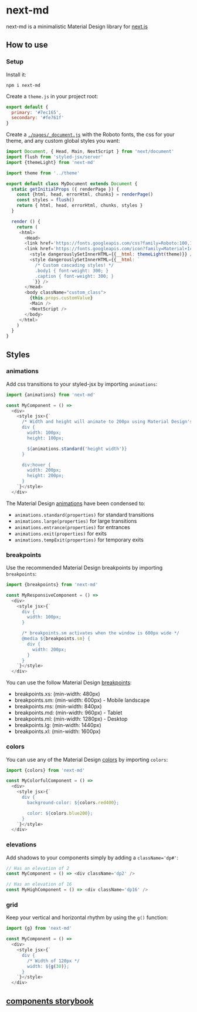 # next-md

next-md is a minimalistic Material Design library for [next.js](https://github.com/zeit/next.js)

## How to use

### Setup

Install it:

`npm i next-md`

Create a `theme.js` in your project root:

```js
export default {
  primary: '#7ec165',
  secondary: '#fe761f'
}
```

Create a [`./pages/_document.js`](https://github.com/zeit/next.js#custom-document) with the Roboto fonts, the css for your theme, and any custom global styles you want:

```js
import Document, { Head, Main, NextScript } from 'next/document'
import flush from 'styled-jsx/server'
import {themeLight} from 'next-md'

import theme from '../theme'

export default class MyDocument extends Document {
  static getInitialProps ({ renderPage }) {
    const {html, head, errorHtml, chunks} = renderPage()
    const styles = flush()
    return { html, head, errorHtml, chunks, styles }
  }

  render () {
    return (
     <html>
       <Head>
       <link href='https://fonts.googleapis.com/css?family=Roboto:100,100i,300,300i,400,400i,500,500i,700,700i,900,900i' rel='stylesheet' />
       <link href='https://fonts.googleapis.com/icon?family=Material+Icons' rel='stylesheet' />
         <style dangerouslySetInnerHTML={{__html: themeLight(theme)}} />
         <style dangerouslySetInnerHTML={{__html: `
           /* Custom cascading styles! */
           .body1 { font-weight: 300; }
           .caption { font-weight: 300; }
          `}} />
       </Head>
       <body className="custom_class">
         {this.props.customValue}
         <Main />
         <NextScript />
       </body>
     </html>
    )
  }
}
```

## Styles

### animations

Add css transitions to your styled-jsx by importing `animations`:

```js
import {animations} from 'next-md'

const MyComponent = () =>
  <div>
    <style jsx>{`
      /* Width and height will animate to 200px using Material Design's standard animation */
      div {
        width: 100px;
        height: 100px;

        ${animations.standard('height width')}
      }

      div:hover {
        width: 200px;
        height: 200px;
      }
    `}</style>
  </div>
```

The Material Design [animations](https://material.io/guidelines/motion/duration-easing.html) have been condensed to:

- `animations.standard(properties)` for standard transitions
- `animations.large(properties)` for large transitions
- `animations.entrance(properties)` for entrances
- `animations.exit(properties)` for exits
- `animations.tempExit(properties)` for temporary exits


### breakpoints

Use the recommended Material Design breakpoints by importing `breakpoints`:

```js
import {breakpoints} from 'next-md'

const MyResponsiveComponent = () =>
  <div>
    <style jsx>{`
      div {
        width: 100px;
      }

      /* breakpoints.sm activates when the window is 600px wide */
      @media ${breakpoints.sm} {
        div {
          width: 200px;
        }
      }
    `}</style>
  </div>
```

You can use the follow Material Design [breakpoints](https://material.io/guidelines/layout/responsive-ui.html#responsive-ui-breakpoints):

- breakpoints.xs: (min-width: 480px)
- breakpoints.sm: (min-width: 600px) - Mobile landscape
- breakpoints.ms: (min-width: 840px)
- breakpoints.md: (min-width: 960px) - Tablet
- breakpoints.ml: (min-width: 1280px) - Desktop
- breakpoints.lg: (min-width: 1440px)
- breakpoints.xl: (min-width: 1600px)

### colors

You can use any of the Material Design [colors](https://material.io/guidelines/style/color.html#color-color-palette) by importing `colors`:

```js
import {colors} from 'next-md'

const MyColorfulComponent = () =>
  <div>
    <style jsx>{`
      div {
        background-color: ${colors.red400};

        color: ${colors.blue200};
      }
    `}</style>
  </div>
```

### elevations

Add shadows to your components simply by adding a `className='dp#'`:

```js
// Has an elevation of 2
const MyComponent = () => <div className='dp2' />

// Has an elevation of 16
const MyHighComponent = () => <div className='dp16' />
```

### grid

Keep your vertical and horizontal rhythm by using the `g()` function:

```js
import {g} from 'next-md'

const MyComponent = () =>
  <div>
    <style jsx>{`
      div {
        /* Width of 120px */
        width: ${g(30)};
      }
    `}</style>
  </div>
```

## [components storybook](https://next-md.now.sh)
